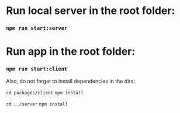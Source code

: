 # Run local server in the root folder:
### `npm run start:server`

# Run app in the root folder:
### `npm run start:client`

Also, do not forget to install dependencies in the dirs:

`cd packages/client`
`npm install`

`cd ../server`
`npm install`
